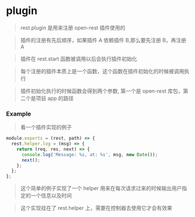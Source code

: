 # plugin


> rest.plugin 是用来注册 open-rest 插件使用的

> 插件的注册有先后顺序，如果插件 A 依赖插件 B,那么要先注册 B，再注册 A

> 插件在 rest.start 函数被调用以后会执行插件初始化

> 每个注册的插件本质上是一个函数，这个函数在插件初始化的时候被调用执行

> 插件初始化执行的时候函数会得到两个参数, 第一个是 open-rest 库包，第二个是项目 app 的路径


### Example

> 看一个插件实现的例子

```js
module.exports = (rest, path) => {
  rest.helper.log = (msg) => {
    return (req, res, next) => {
      console.log('Message: %s, at: %s', msg, new Date());
      next();
    };
  };
};
```

> 这个简单的例子实现了一个 helper 用来在每次请求过来的时候输出用户指定的一个信息以及时间

> 这个实现挂在了 rest.helper 上，需要在控制器去使用它才会有效果
